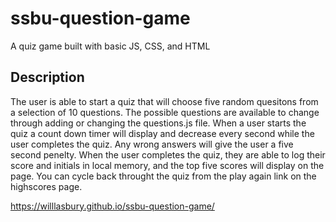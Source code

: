 # ssbu-question-game
A quiz game built with basic JS, CSS, and HTML

## Description

The user is able to start a quiz that will choose
five random quesitons from a selection of 10 questions.
The possible questions are available to change through 
adding or changing the questions.js file. When a user
starts the quiz a count down timer will display and 
decrease every second while the user completes the quiz.
Any wrong answers will give the user a five second 
penelty. When the user completes the quiz, they are able
to log their score and initials in local memory, and
the top five scores will display on the page. You can
cycle back throught the quiz from the play again link
on the highscores page.


https://willlasbury.github.io/ssbu-question-game/

